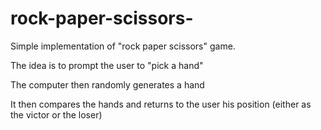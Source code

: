 # rock-paper-scissors-
Simple implementation of "rock paper scissors" game. 

The idea is to prompt the user to "pick a hand" 

The computer then randomly generates a hand

It then compares the hands and returns to the user his position (either as the victor or the loser)
